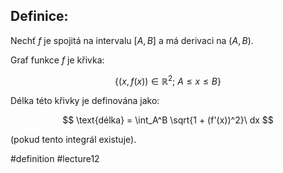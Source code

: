 ## Definice: 

Nechť $f$ je spojitá na intervalu $[A, B]$ a má derivaci na $(A, B)$.

Graf funkce $f$ je křivka:

$$
\{ (x, f(x)) \in \mathbb{R}^2;\ A \le x \le B \}
$$

Délka této křivky je definována jako:

$$
\text{délka} = \int_A^B \sqrt{1 + (f'(x))^2}\ dx
$$

(pokud tento integrál existuje).

#definition #lecture12 

